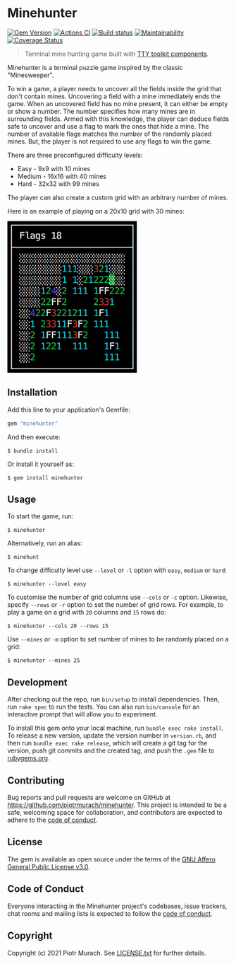 # Minehunter

[![Gem Version](https://badge.fury.io/rb/minehunter.svg)][gem]
[![Actions CI](https://github.com/piotrmurach/minehunter/workflows/CI/badge.svg?branch=master)][gh_actions_ci]
[![Build status](https://ci.appveyor.com/api/projects/status/6jnp11d5jpcvua4j?svg=true)][appveyor]
[![Maintainability](https://api.codeclimate.com/v1/badges/bce6981d523e678029e7/maintainability)][codeclimate]
[![Coverage Status](https://coveralls.io/repos/github/piotrmurach/minehunter/badge.svg)][coverage]

[gem]: https://badge.fury.io/rb/minehunter
[gh_actions_ci]: https://github.com/piotrmurach/minehunter/actions?query=workflow%3ACI
[appveyor]: https://ci.appveyor.com/project/piotrmurach/minehunter
[codeclimate]: https://codeclimate.com/github/piotrmurach/minehunter/maintainability
[coverage]: https://coveralls.io/github/piotrmurach/minehunter

> Terminal mine hunting game built with [TTY toolkit components](https://ttytoolkit.org/components/).

Minehunter is a terminal puzzle game inspired by the classic "Minesweeper".

To win a game, a player needs to uncover all the fields inside the grid that don't contain mines. Uncovering a field with a mine immediately ends the game. When an uncovered field has no mine present, it can either be empty or show a number. The number specifies how many mines are in surrounding fields. Armed with this knowledge, the player can deduce fields safe to uncover and use a flag to mark the ones that hide a mine. The number of available flags matches the number of the randomly placed mines. But, the player is not required to use any flags to win the game.

There are three preconfigured difficulty levels:

* Easy - 9x9 with 10 mines
* Medium - 16x16 with 40 mines
* Hard - 32x32 with 99 mines

The player can also create a custom grid with an arbitrary number of mines.

Here is an example of playing on a 20x10 grid with 30 mines:

![Playing Minehunter](https://github.com/piotrmurach/minehunter/raw/master/assets/minehunter_custom_grid_play.png)

## Installation

Add this line to your application's Gemfile:

```ruby
gem "minehunter"
```

And then execute:

    $ bundle install

Or install it yourself as:

    $ gem install minehunter

## Usage

To start the game, run:

```shell
$ minehunter
```

Alternatively, run an alias:

```shell
$ minehunt
```

To change difficulty level use `--level` or `-l` option with `easy`, `medium` or `hard`:

```shell
$ minehunter --level easy
```

To customise the number of grid columns use  `--cols` or `-c` option. Likewise, specify  `--rows` or `-r` option to set the number of grid rows. For example, to play a game on a grid with `20` columns and `15` rows do:

```shell
$ minehunter --cols 20 --rows 15
```

Use `--mines` or `-m` option to set number of mines to be randomly placed on a grid:

```shell
$ minehunter --mines 25
```

## Development

After checking out the repo, run `bin/setup` to install dependencies. Then, run `rake spec` to run the tests. You can also run `bin/console` for an interactive prompt that will allow you to experiment.

To install this gem onto your local machine, run `bundle exec rake install`. To release a new version, update the version number in `version.rb`, and then run `bundle exec rake release`, which will create a git tag for the version, push git commits and the created tag, and push the `.gem` file to [rubygems.org](https://rubygems.org).

## Contributing

Bug reports and pull requests are welcome on GitHub at https://github.com/piotrmurach/minehunter. This project is intended to be a safe, welcoming space for collaboration, and contributors are expected to adhere to the [code of conduct](https://github.com/piotrmurach/minehunter/blob/master/CODE_OF_CONDUCT.md).

## License

The gem is available as open source under the terms of the [GNU Affero General Public License v3.0](https://opensource.org/licenses/AGPL-3.0).

## Code of Conduct

Everyone interacting in the Minehunter project's codebases, issue trackers, chat rooms and mailing lists is expected to follow the [code of conduct](https://github.com/piotrmurach/minehunter/blob/master/CODE_OF_CONDUCT.md).

## Copyright

Copyright (c) 2021 Piotr Murach. See [LICENSE.txt](LICENSE.txt) for further details.
